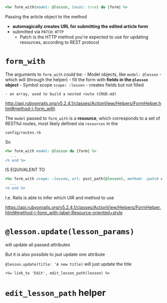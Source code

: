 ```ruby
<%= form_with(model: @lesson, local: true) do |form| %>
```

Passing the article object to the method

- **automagically creates URL for submitting the edited article form**
- submitted via `PATCH HTTP`
  - Patch is the HTTP method you're expected to use for updating resources, according to REST protocol

# `form_with`

The arguments to `form_with` could be:
    - Model objects, like `model: @lesson`
      - which will (through the helper)
      - fill the form with **fields in the `@lesson` object**
    - Symbol scope `scope: :lesson`
      - creates fields but not filled 

    - an array, used to build a nested route (CRUD.md)
http://api.rubyonrails.org/v5.2.4.1/classes/ActionView/Helpers/FormHelper.html#method-i-form_with

The `model` passed to `form_with` is a **resource**,
which corresponds to a set of RESTful routes, most likely defined via `resources` in the

`config/routes.rb`

So
```ruby
<%= form_with model: @lesson do |form| %>
  ...
<% end %>
```

IS EQUIVALENT TO
```ruby
<%= form_with scope: :lesson, url: post_path(@lesson), method: :patch do |form| %>
  ...
<% end %>
```

I.e. Rails is able to infer which UIR and method to use



https://api.rubyonrails.org/v5.2.4.1/classes/ActionView/Helpers/FormHelper.html#method-i-form_with-label-Resource-oriented+style


# `@lesson.update(lesson_params)`

will update all passed attributes

But it is also possible to jsut update one attribute

`@lesson.update(title: 'A new title)` 
will just update the title


`<%= link_to 'Edit', edit_lesson_path(lesson) %>`

# `edit_lesson_path` helper
